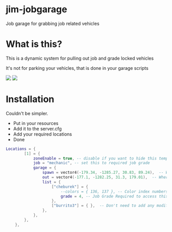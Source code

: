 # jim-jobgarage
Job garage for grabbing job related vehicles

# What is this?

This is a dynamic system for pulling out job and grade locked vehicles 

It's not for parking your vehicles, that is done in your garage scripts

![](https://i.imgur.com/JhGaGMS.jpeg)
![](https://i.imgur.com/ycXPTj1.jpeg)
# Installation

Couldn't be simpler.
- Put in your resources
- Add it to the server.cfg
- Add your required locations
- Done
```lua
Locations = {
		[1] = {
			zoneEnable = true, -- disable if you want to hide this temporarily 
			job = "mechanic", -- set this to required job grade
			garage = { 
				spawn = vector4(-179.34, -1285.27, 30.83, 89.24),  -- Where the vehicle will spawn
				out = vector4(-177.1, -1282.25, 31.3, 179.01),  -- Where you select the vehicles from
				list = {
					["cheburek"] = {
						--colors = { 136, 137 }, -- Color index numbers { primary, secondary },
						grade = 4, -- Job Grade Required to access this vehicle
					},
					["burrito3"] = { },  -- Don't need to add any modifiers/restrictions
				},
			},
		},
	},
```
